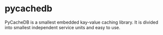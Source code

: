 # pycachedb
PyCacheDB is a smallest embedded kay-value caching library. It is divided into smallest independent service units and easy to use.